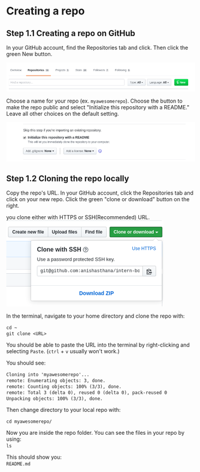 # Creating a repo

## Step 1.1 Creating a repo on GitHub

In your GitHub account, find the Repositories tab and click. Then click the green New button.

![PACSPull Plugin](/images/github-new-repo.png)

Choose a name for your repo (ex. `myawesomerepo`). Choose the button to make the repo public and select "Initialize this repository with a README." Leave all other choices on the default setting.

![PACSPull Plugin](/images/github-repo-initialize.png)

## Step 1.2 Cloning the repo locally

Copy the repo's URL. In your GitHub account, click the Repositories tab and click on your new repo. Click the green "clone or download" button on the right.

you clone either with HTTPS or SSH(Recommended) URL. ![PACSPull Plugin](/images/clone-via-ssh.png)

In the terminal, navigate to your home directory and clone the repo with:

```
cd ~
git clone <URL>
```

You should be able to paste the URL into the terminal by right-clicking and selecting `Paste`. (`ctrl` + `v` usually won't work.)

You should see:

```
Cloning into 'myawesomerepo'...
remote: Enumerating objects: 3, done.
remote: Counting objects: 100% (3/3), done.
remote: Total 3 (delta 0), reused 0 (delta 0), pack-reused 0
Unpacking objects: 100% (3/3), done.
```

Then change directory to your local repo with:

```
cd myawesomerepo/
```

Now you are inside the repo folder. You can see the files in your repo by using:<br>
`ls`

This should show you:<br>
`README.md`

